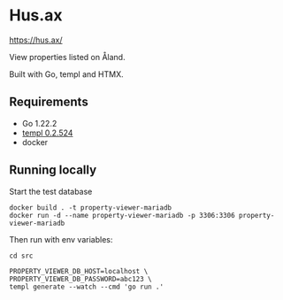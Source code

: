 # Hus.ax

https://hus.ax/

View properties listed on Åland. 

Built with Go, templ and HTMX.

## Requirements
- Go 1.22.2
- [templ 0.2.524](https://templ.guide/)
- docker

## Running locally
Start the test database

```
docker build . -t property-viewer-mariadb 
docker run -d --name property-viewer-mariadb -p 3306:3306 property-viewer-mariadb
```

Then run with env variables:

```
cd src

PROPERTY_VIEWER_DB_HOST=localhost \
PROPERTY_VIEWER_DB_PASSWORD=abc123 \
templ generate --watch --cmd 'go run .'
 ```
